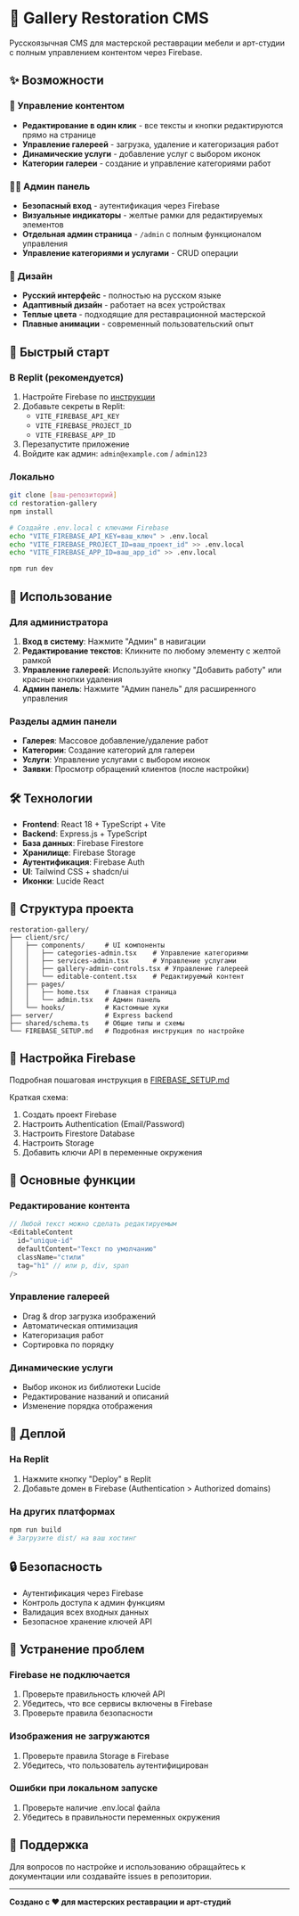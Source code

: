 # 🎨 Gallery Restoration CMS

Русскоязычная CMS для мастерской реставрации мебели и арт-студии с полным управлением контентом через Firebase.

## ✨ Возможности

### 🔧 Управление контентом
- **Редактирование в один клик** - все тексты и кнопки редактируются прямо на странице
- **Управление галереей** - загрузка, удаление и категоризация работ
- **Динамические услуги** - добавление услуг с выбором иконок
- **Категории галереи** - создание и управление категориями работ

### 👨‍💼 Админ панель
- **Безопасный вход** - аутентификация через Firebase
- **Визуальные индикаторы** - желтые рамки для редактируемых элементов
- **Отдельная админ страница** - `/admin` с полным функционалом управления
- **Управление категориями и услугами** - CRUD операции

### 🎨 Дизайн
- **Русский интерфейс** - полностью на русском языке
- **Адаптивный дизайн** - работает на всех устройствах  
- **Теплые цвета** - подходящие для реставрационной мастерской
- **Плавные анимации** - современный пользовательский опыт

## 🚀 Быстрый старт

### В Replit (рекомендуется)
1. Настройте Firebase по [инструкции](./FIREBASE_SETUP.md)
2. Добавьте секреты в Replit:
   - `VITE_FIREBASE_API_KEY`
   - `VITE_FIREBASE_PROJECT_ID` 
   - `VITE_FIREBASE_APP_ID`
3. Перезапустите приложение
4. Войдите как админ: `admin@example.com` / `admin123`

### Локально
```bash
git clone [ваш-репозиторий]
cd restoration-gallery
npm install

# Создайте .env.local с ключами Firebase
echo "VITE_FIREBASE_API_KEY=ваш_ключ" > .env.local
echo "VITE_FIREBASE_PROJECT_ID=ваш_проект_id" >> .env.local  
echo "VITE_FIREBASE_APP_ID=ваш_app_id" >> .env.local

npm run dev
```

## 📖 Использование

### Для администратора
1. **Вход в систему**: Нажмите "Админ" в навигации
2. **Редактирование текстов**: Кликните по любому элементу с желтой рамкой
3. **Управление галереей**: Используйте кнопку "Добавить работу" или красные кнопки удаления
4. **Админ панель**: Нажмите "Админ панель" для расширенного управления

### Разделы админ панели
- **Галерея**: Массовое добавление/удаление работ
- **Категории**: Создание категорий для галереи  
- **Услуги**: Управление услугами с выбором иконок
- **Заявки**: Просмотр обращений клиентов (после настройки)

## 🛠 Технологии

- **Frontend**: React 18 + TypeScript + Vite
- **Backend**: Express.js + TypeScript  
- **База данных**: Firebase Firestore
- **Хранилище**: Firebase Storage
- **Аутентификация**: Firebase Auth
- **UI**: Tailwind CSS + shadcn/ui
- **Иконки**: Lucide React

## 📁 Структура проекта

```
restoration-gallery/
├── client/src/
│   ├── components/     # UI компоненты
│   │   ├── categories-admin.tsx    # Управление категориями
│   │   ├── services-admin.tsx      # Управление услугами  
│   │   ├── gallery-admin-controls.tsx # Управление галереей
│   │   └── editable-content.tsx    # Редактируемый контент
│   ├── pages/
│   │   ├── home.tsx    # Главная страница
│   │   └── admin.tsx   # Админ панель
│   └── hooks/          # Кастомные хуки
├── server/             # Express backend
├── shared/schema.ts    # Общие типы и схемы
└── FIREBASE_SETUP.md   # Подробная инструкция по настройке
```

## 🔧 Настройка Firebase

Подробная пошаговая инструкция в [FIREBASE_SETUP.md](./FIREBASE_SETUP.md)

Краткая схема:
1. Создать проект Firebase
2. Настроить Authentication (Email/Password)
3. Настроить Firestore Database
4. Настроить Storage
5. Добавить ключи API в переменные окружения

## 🎯 Основные функции

### Редактирование контента
```typescript
// Любой текст можно сделать редактируемым
<EditableContent 
  id="unique-id"
  defaultContent="Текст по умолчанию"
  className="стили"
  tag="h1" // или p, div, span
/>
```

### Управление галереей
- Drag & drop загрузка изображений
- Автоматическая оптимизация
- Категоризация работ
- Сортировка по порядку

### Динамические услуги  
- Выбор иконок из библиотеки Lucide
- Редактирование названий и описаний
- Изменение порядка отображения

## 🚀 Деплой

### На Replit
1. Нажмите кнопку "Deploy" в Replit
2. Добавьте домен в Firebase (Authentication > Authorized domains)

### На других платформах
```bash
npm run build
# Загрузите dist/ на ваш хостинг
```

## 🔒 Безопасность

- Аутентификация через Firebase
- Контроль доступа к админ функциям
- Валидация всех входных данных
- Безопасное хранение ключей API

## 🐛 Устранение проблем

### Firebase не подключается
1. Проверьте правильность ключей API
2. Убедитесь, что все сервисы включены в Firebase
3. Проверьте правила безопасности

### Изображения не загружаются  
1. Проверьте правила Storage в Firebase
2. Убедитесь, что пользователь аутентифицирован

### Ошибки при локальном запуске
1. Проверьте наличие .env.local файла
2. Убедитесь в правильности переменных окружения

## 📧 Поддержка

Для вопросов по настройке и использованию обращайтесь к документации или создавайте issues в репозитории.

---

**Создано с ❤️ для мастерских реставрации и арт-студий**